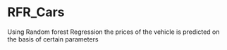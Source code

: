 # RFR_Cars
Using Random forest Regression the prices of the vehicle is predicted on the basis of certain parameters
